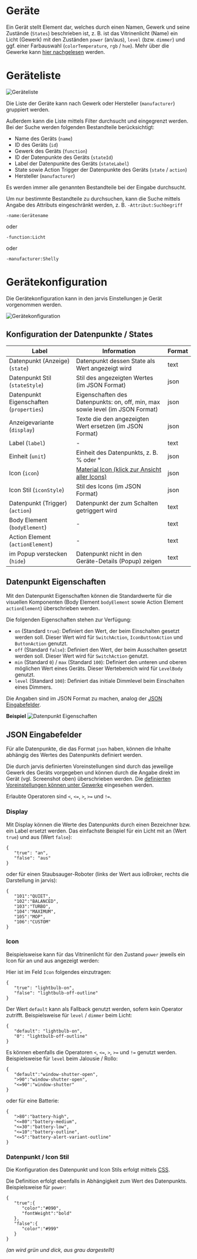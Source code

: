 # Geräte

Ein Gerät stellt Element dar, welches durch einen Namen, Gewerk und seine Zustände (`States`) beschrieben ist, z. B. ist das Vitrinenlicht (Name) ein Licht (Gewerk) mit den Zuständen `power` (an/aus), `level` (bzw. `dimmer`) und ggf. einer Farbauswahl (`colorTemperature`, `rgb` / `hue`).
Mehr über die Gewerke kann [hier nachgelesen](./functions.md) werden.


# Geräteliste

![Geräteliste](./devices_list.png)

Die Liste der Geräte kann nach Gewerk oder Hersteller (`manufacturer`) gruppiert werden.

Außerdem kann die Liste mittels Filter durchsucht und eingegrenzt werden. Bei der Suche werden folgenden Bestandteile berücksichtigt:
- Name des Geräts (`name`)
- ID des Geräts (`id`)
- Gewerk des Geräts (`function`)
- ID der Datenpunkte des Geräts (`stateId`)
- Label der Datenpunkte des Geräts (`stateLabel`)
- State sowie Action Trigger der Datenpunkte des Geräts (`state` / `action`)
- Hersteller (`manufacturer`)

Es werden immer alle genannten Bestandteile bei der Eingabe durchsucht.

Um nur bestimmte Bestandteile zu durchsuchen, kann die Suche mittels Angabe des Attributs eingeschränkt werden, z. B. `-Attribut:Suchbegriff`
```
-name:Gerätename
```
oder
```
-function:Licht
```
oder
```
-manufacturer:Shelly
```


# Gerätekonfiguration

Die Gerätekonfiguration kann in den jarvis Einstellungen je Gerät vorgenommen werden.

![Gerätekonfiguration](./devices_configuration.png)


## Konfiguration der Datenpunkte / States

| Label | Information | Format |
| ----- | ----------- | ------ |
| Datenpunkt (Anzeige) (`state`) | Datenpunkt dessen State als Wert angezeigt wird | text |
| Datenpunkt Stil (`stateStyle`) | Stil des angezeigten Wertes (im JSON Format) | json |
| Datenpunkt Eigenschaften (`properties`) | Eigenschaften des Datenpunkts: on, off, min, max sowie level (im JSON Format) | json |
| Anzeigevariante (`display`) | Texte die den angezeigten Wert ersetzen (im JSON Format) | json |
| Label (`label`) | - | text |
| Einheit (`unit`) | Einheit des Datenpunkts, z. B. % oder ° | json |
| Icon (`icon`) | [Material Icon (klick zur Ansicht aller Icons)](https://materialdesignicons.com/) | json |
| Icon Stil (`iconStyle`) | Stil des Icons (im JSON Format) | json |
| Datenpunkt (Trigger) (`action`) | Datenpunkt der zum Schalten getriggert wird | text |
| Body Element (`bodyElement`) | - | text |
| Action Element (`actionElement`) | - | text |
| im Popup verstecken (`hide`) | Datenpunkt nicht in den Geräte-Details (Popup) zeigen | text |


## Datenpunkt Eigenschaften

Mit den Datenpunkt Eigenschaften können die Standardwerte für die visuellen Komponenten (Body Element `bodyElement` sowie Action Element `actionElement`) überschrieben werden.

Die folgenden Eigenschaften stehen zur Verfügung:
- `on` (Standard `true`): Definiert den Wert, der beim Einschalten gesetzt werden soll. Dieser Wert wird für `SwitchAction`, `IconButtonAction` und `ButtonAction` genutzt.
- `off` (Standard `false`): Definiert den Wert, der beim Ausschalten gesetzt werden soll. Dieser Wert wird für `SwitchAction` genutzt.
- `min` (Standard `0`) / `max` (Standard `100`): Definiert den unteren und oberen möglichen Wert eines Geräts. Dieser Wertebereich wird für `LevelBody` genutzt.
- `level` (Standard `100`): Definiert das initiale Dimmlevel beim Einschalten eines Dimmers.

Die Angaben sind im JSON Format zu machen, analog der [JSON Eingabefelder](#datenpunkt-eigenschaften).

**Beispiel**
![Datenpunkt Eigenschaften](devices_properties.png)


## JSON Eingabefelder

Für alle Datenpunkte, die das Format `json` haben, können die Inhalte abhängig des Wertes des Datenpunkts definiert werden.

Die durch jarvis definierten Voreinstellungen sind durch das jeweilige Gewerk des Geräts vorgegeben und können durch die Angabe direkt im Gerät (vgl. Screenshot oben) überschrieben werden. Die [definierten Voreinstellungen können unter Gewerke](./functions.md) eingesehen werden.

Erlaubte Operatoren sind `<`, `<=`, `>`, `>=` und `!=`.

### Display

Mit Display können die Werte des Datenpunkts durch einen Bezeichner bzw. ein Label ersetzt werden.
Das einfachste Beispiel für ein Licht mit an (Wert `true`) und aus (Wert `false`):
```
{
   "true": "an",
   "false": "aus"
}
```

oder für einen Staubsauger-Roboter (links der Wert aus ioBroker, rechts die Darstellung in jarvis):
```
{
   "101":"QUIET",
   "102":"BALANCED",
   "103":"TURBO",
   "104":"MAXIMUM",
   "105":"MOP",
   "106":"CUSTOM"
}
```


### Icon

Beispielsweise kann für das Vitrinenlicht für den Zustand `power` jeweils ein Icon für an und aus angezeigt werden:

Hier ist im Feld `Icon` folgendes einzutragen:
```
{
   "true": "lightbulb-on",
   "false": "lightbulb-off-outline"
}
```

Der Wert `default` kann als Fallback genutzt werden, sofern kein Operator zutrifft. Beispielsweise für `level` / `dimmer` beim Licht:
```
{
   "default": "lightbulb-on",
   "0": "lightbulb-off-outline"
}
```

Es können ebenfalls die Operatoren `<`, `<=`, `>`, `>=` und `!=` genutzt werden. Beispielsweise für `level` beim Jalousie / Rollo:
```
{
   "default":"window-shutter-open",
   ">90":"window-shutter-open",
   "<=90":"window-shutter"
}
```

oder für eine Batterie:
```
{
   ">80":"battery-high",
   "<=80":"battery-medium",
   "<=30":"battery-low",
   "<=10":"battery-outline",
   "<=5":"battery-alert-variant-outline"
}
```


### Datenpunkt / Icon Stil

Die Konfiguration des Datenpunkt und Icon Stils erfolgt mittels [CSS](https://wiki.selfhtml.org/wiki/CSS/Tutorials/Einstieg/Syntax).

Die Definition erfolgt ebenfalls in Abhängigkeit zum Wert des Datenpunkts. Beispielsweise für `power`:
```
{
   "true":{
      "color":"#090",
      "fontWeight":"bold"
   },
   "false":{
      "color":"#999"
   }
}
```
*(an wird grün und dick, aus grau dargestellt)*


